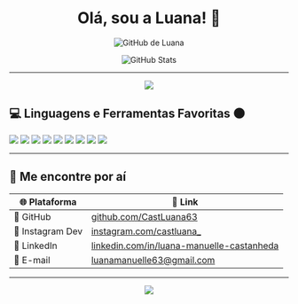 <h1 align="center">Olá, sou a Luana! 🌙</h1>

<p align="center">
  <img src="https://img.shields.io/static/v1?label=GitHub&message=CastLuana63&color=441752&style=for-the-badge&logo=github" alt="GitHub de Luana" />
</p>

<div align="center">
  <img src="https://github-readme-stats.vercel.app/api?username=CastLuana63&show_icons=true&title_color=ffffff&text_color=ffffff&icon_color=ffffff&bg_color=441752&border_radius=15&cache_seconds=1800" alt="GitHub Stats" />
</div>

---

<div align="center">
  <img src="https://capsule-render.vercel.app/api?type=waving&color=441752&height=100&section=footer" />
</div>


## 💻 Linguagens e Ferramentas Favoritas 🌑

<p>
  <img src="https://img.shields.io/badge/React-20232a?style=for-the-badge&logo=react&logoColor=61DAFB" />
  <img src="https://img.shields.io/badge/React_Native-20232a?style=for-the-badge&logo=react&logoColor=61DAFB" />
  <img src="https://img.shields.io/badge/Node.js-339933?style=for-the-badge&logo=nodedotjs&logoColor=white" />
  <img src="https://img.shields.io/badge/Python-3776AB?style=for-the-badge&logo=python&logoColor=white" />
  <img src="https://img.shields.io/badge/WordPress-21759B?style=for-the-badge&logo=wordpress&logoColor=white" />
  <img src="https://img.shields.io/badge/JavaScript-323330?style=for-the-badge&logo=javascript&logoColor=F7DF1E" />
  <img src="https://img.shields.io/badge/HTML5-E34F26?style=for-the-badge&logo=html5&logoColor=white" />
  <img src="https://img.shields.io/badge/CSS3-1572B6?style=for-the-badge&logo=css3&logoColor=white" />
  <img src="https://img.shields.io/badge/SQL-003B57?style=for-the-badge&logo=sqlite&logoColor=white" />
</p>

---

## 🚀 Me encontre por aí

| 🌐 Plataforma | 🔗 Link |
|--------------|--------|
| 💜 GitHub | [github.com/CastLuana63](https://github.com/CastLuana63) |
| 📸 Instagram Dev | [instagram.com/castluana_](https://www.instagram.com/castluana_/) |
| 💼 LinkedIn | [linkedin.com/in/luana-manuelle-castanheda](https://www.linkedin.com/in/luana-manuelle-castanheda) |
| 💌 E-mail | [luanamanuelle63@gmail.com](mailto:luanamanuelle63@gmail.com) |

---

<div align="center">
  <img src="https://capsule-render.vercel.app/api?type=waving&color=441752&height=100&section=footer" />
</div>
